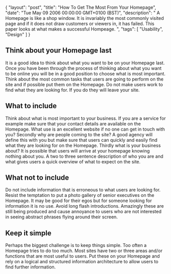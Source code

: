 {
  "layout": "post",
  "title": "How To Get The Most From Your Homepage",
  "date": "Tue May 09 2006 00:00:00 GMT+0100 (BST)",
  "description": " A Homepage is like a shop window. It is invariably the most commonly visited page and if it does not draw customers or viewers in, it has failed. This paper looks at what makes a successful Hompeage. ",
  "tags": [
    "Usability",
    "Design"
  ]
}

## Think about your Homepage last

It is a good idea to think about what you want to be on your Homepage last. Once you have been through the process of thinking about what you want to be online you will be in a good position to choose what is most important. Think about the most common tasks that users are going to perform on the site and if possible put them on the Homepage. Do not make users work to find what they are looking for. If you do they will leave your site. 

## What to include

Think about what is most important to your business. If you are a service for example make sure that your contact details are available on the Homepage. What use is an excellent website if no one can get in touch with you? Secondly why are people coming to the site? A good agency will define this with you but make sure that users can quickly and easily find what they are looking for on the Homepage. Thirdly what is your business about? It is possible that users will arrive at your homepage knowing nothing about you. A two to three sentence description of who you are and what gives users a quick overview of what to expect on the site. 

## What not to include

Do not include information that is erroneous to what users are looking for. Resist the temptation to put a photo gallery of senior executives on the Homepage. It may be good for their egos but for someone looking for information it is no use. Avoid long flash introductions. Amazingly these are still being produced and cause annoyance to users who are not interested in seeing abstract phrases flying around their screen. 

## Keep it simple

Perhaps the biggest challenge is to keep things simple. Too often a Homepage tries to do too much. Most sites have two or three areas and/or functions that are most useful to users. Put these on your Homepage and rely on a logical and structured information architecture to allow users to find further information.
